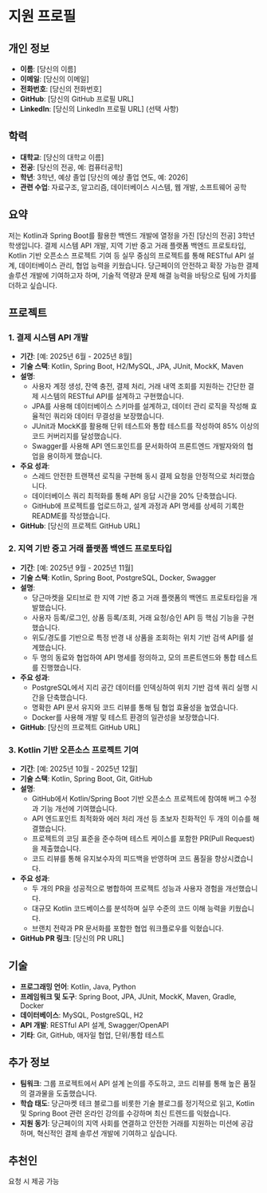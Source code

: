 
# 지원 프로필

## 개인 정보
- **이름**: [당신의 이름]
- **이메일**: [당신의 이메일]
- **전화번호**: [당신의 전화번호]
- **GitHub**: [당신의 GitHub 프로필 URL]
- **LinkedIn**: [당신의 LinkedIn 프로필 URL] (선택 사항)

## 학력
- **대학교**: [당신의 대학교 이름]
- **전공**: [당신의 전공, 예: 컴퓨터공학]
- **학년**: 3학년, 예상 졸업 [당신의 예상 졸업 연도, 예: 2026]
- **관련 수업**: 자료구조, 알고리즘, 데이터베이스 시스템, 웹 개발, 소프트웨어 공학

## 요약
저는 Kotlin과 Spring Boot를 활용한 백엔드 개발에 열정을 가진 [당신의 전공] 3학년 학생입니다. 결제 시스템 API 개발, 지역 기반 중고 거래 플랫폼 백엔드 프로토타입, Kotlin 기반 오픈소스 프로젝트 기여 등 실무 중심의 프로젝트를 통해 RESTful API 설계, 데이터베이스 관리, 협업 능력을 키웠습니다. 당근페이의 안전하고 확장 가능한 결제 솔루션 개발에 기여하고자 하며, 기술적 역량과 문제 해결 능력을 바탕으로 팀에 가치를 더하고 싶습니다.

## 프로젝트

### 1. 결제 시스템 API 개발
- **기간**: [예: 2025년 6월 - 2025년 8월]
- **기술 스택**: Kotlin, Spring Boot, H2/MySQL, JPA, JUnit, MockK, Maven
- **설명**:
  - 사용자 계정 생성, 잔액 충전, 결제 처리, 거래 내역 조회를 지원하는 간단한 결제 시스템의 RESTful API를 설계하고 구현했습니다.
  - JPA를 사용해 데이터베이스 스키마를 설계하고, 데이터 관리 로직을 작성해 효율적인 쿼리와 데이터 무결성을 보장했습니다.
  - JUnit과 MockK를 활용해 단위 테스트와 통합 테스트를 작성하여 85% 이상의 코드 커버리지를 달성했습니다.
  - Swagger를 사용해 API 엔드포인트를 문서화하여 프론트엔드 개발자와의 협업을 용이하게 했습니다.
- **주요 성과**:
  - 스레드 안전한 트랜잭션 로직을 구현해 동시 결제 요청을 안정적으로 처리했습니다.
  - 데이터베이스 쿼리 최적화를 통해 API 응답 시간을 20% 단축했습니다.
  - GitHub에 프로젝트를 업로드하고, 설계 과정과 API 명세를 상세히 기록한 README를 작성했습니다.
- **GitHub**: [당신의 프로젝트 GitHub URL]

### 2. 지역 기반 중고 거래 플랫폼 백엔드 프로토타입
- **기간**: [예: 2025년 9월 - 2025년 11월]
- **기술 스택**: Kotlin, Spring Boot, PostgreSQL, Docker, Swagger
- **설명**:
  - 당근마켓을 모티브로 한 지역 기반 중고 거래 플랫폼의 백엔드 프로토타입을 개발했습니다.
  - 사용자 등록/로그인, 상품 등록/조회, 거래 요청/승인 API 등 핵심 기능을 구현했습니다.
  - 위도/경도를 기반으로 특정 반경 내 상품을 조회하는 위치 기반 검색 API를 설계했습니다.
  - 두 명의 동료와 협업하여 API 명세를 정의하고, 모의 프론트엔드와 통합 테스트를 진행했습니다.
- **주요 성과**:
  - PostgreSQL에서 지리 공간 데이터를 인덱싱하여 위치 기반 검색 쿼리 실행 시간을 단축했습니다.
  - 명확한 API 문서 유지와 코드 리뷰를 통해 팀 협업 효율성을 높였습니다.
  - Docker를 사용해 개발 및 테스트 환경의 일관성을 보장했습니다.
- **GitHub**: [당신의 프로젝트 GitHub URL]

### 3. Kotlin 기반 오픈소스 프로젝트 기여
- **기간**: [예: 2025년 10월 - 2025년 12월]
- **기술 스택**: Kotlin, Spring Boot, Git, GitHub
- **설명**:
  - GitHub에서 Kotlin/Spring Boot 기반 오픈소스 프로젝트에 참여해 버그 수정과 기능 개선에 기여했습니다.
  - API 엔드포인트 최적화와 에러 처리 개선 등 초보자 친화적인 두 개의 이슈를 해결했습니다.
  - 프로젝트의 코딩 표준을 준수하며 테스트 케이스를 포함한 PR(Pull Request)을 제출했습니다.
  - 코드 리뷰를 통해 유지보수자의 피드백을 반영하며 코드 품질을 향상시켰습니다.
- **주요 성과**:
  - 두 개의 PR을 성공적으로 병합하여 프로젝트 성능과 사용자 경험을 개선했습니다.
  - 대규모 Kotlin 코드베이스를 분석하며 실무 수준의 코드 이해 능력을 키웠습니다.
  - 브랜치 전략과 PR 문서화를 포함한 협업 워크플로우를 익혔습니다.
- **GitHub PR 링크**: [당신의 PR URL]

## 기술
- **프로그래밍 언어**: Kotlin, Java, Python
- **프레임워크 및 도구**: Spring Boot, JPA, JUnit, MockK, Maven, Gradle, Docker
- **데이터베이스**: MySQL, PostgreSQL, H2
- **API 개발**: RESTful API 설계, Swagger/OpenAPI
- **기타**: Git, GitHub, 애자일 협업, 단위/통합 테스트

## 추가 정보
- **팀워크**: 그룹 프로젝트에서 API 설계 논의를 주도하고, 코드 리뷰를 통해 높은 품질의 결과물을 도출했습니다.
- **학습 태도**: 당근마켓 테크 블로그를 비롯한 기술 블로그를 정기적으로 읽고, Kotlin 및 Spring Boot 관련 온라인 강의를 수강하며 최신 트렌드를 익혔습니다.
- **지원 동기**: 당근페이의 지역 사회를 연결하고 안전한 거래를 지원하는 미션에 공감하며, 혁신적인 결제 솔루션 개발에 기여하고 싶습니다.

## 추천인
요청 시 제공 가능
